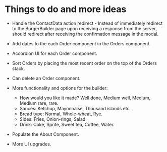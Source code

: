 # Things to do and more ideas

- Handle the ContactData action redirect - Instead of immediately redirect to the BurgerBuilder page upon receiving a response from the server, should redirect after receiving the confirmation message in the modal.

- Add dates to the each Order component in the Orders component.

- Accordion UI for each Order component.

- Sort Orders by placing the most recent order on the top of the Orders stack.

- Can delete an Order component.

- More functionality and options for the builder:
  - How would you like it made? Well done, Medium well, Medium, Medium rare, rare.
  - Sauces: Ketchup, Mayonnaise, Thousand islands etc.
  - Bread type: Normal, Whole-wheat, Rye.
  - Sides: Fries, Onion-rings, Salad.
  - Drink: Coke, Sprite, Sweet tea, Coffee, Water.

- Populate the About Component.

- More UI upgrades.
